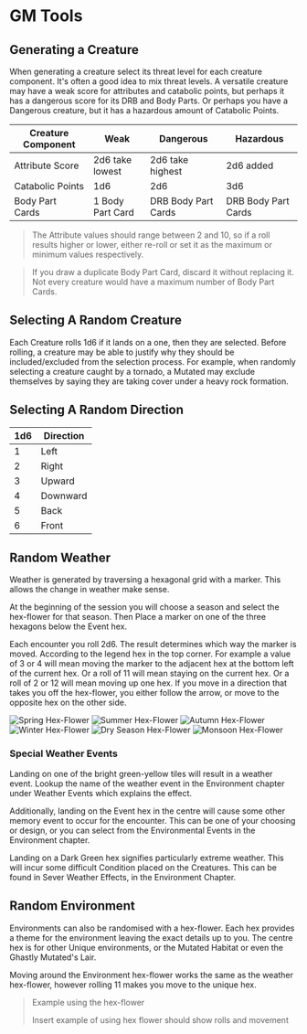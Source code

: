 # GM Tools

## Generating a Creature

When generating a creature select its threat level for each creature component. It's often a good idea to mix threat levels. A versatile creature may have a weak score for attributes and catabolic points, but perhaps it has a dangerous score for its DRB and Body Parts. Or perhaps you have a Dangerous creature, but it has a hazardous amount of Catabolic Points.

| Creature Component |      Weak        |      Dangerous      |      Hazardous      |
|--------------------|------------------|---------------------|---------------------|
| Attribute Score    | 2d6 take lowest  |   2d6 take highest  |      2d6 added      |
| Catabolic Points   |      1d6         |         2d6         |         3d6         |
| Body Part Cards    | 1 Body Part Card | DRB Body Part Cards | DRB Body Part Cards |

> The Attribute values should range between 2 and 10, so if a roll results higher or lower, either re-roll or set it as the maximum or minimum values respectively.

> If you draw a duplicate Body Part Card, discard it without replacing it. Not every creature would have a maximum number of Body Part Cards.

## Selecting A Random Creature

Each Creature rolls 1d6 if it lands on a one, then they are selected. Before rolling, a creature may be able to justify why they should be included/excluded from the selection process. For example, when randomly selecting a creature caught by a tornado, a Mutated may exclude themselves by saying they are taking cover under a heavy rock formation.

## Selecting A Random Direction

| 1d6 | Direction |
|-----|-----------|
|  1  |   Left    |
|  2  |   Right   |
|  3  |   Upward  |
|  4  |  Downward |
|  5  |   Back    |
|  6  |   Front   |

## Random Weather

Weather is generated by traversing a hexagonal grid with a marker. This allows the change in weather make sense.

At the beginning of the session you will choose a season and select the hex-flower for that season. Then Place a marker on one of the three hexagons below the Event hex.

Each encounter you roll 2d6. The result determines which way the marker is moved. According to the legend hex in the top corner. For example a value of 3 or 4 will mean moving the marker to the adjacent hex at the bottom left of the current hex. Or a roll of 11 will mean staying on the current hex. Or a roll of 2 or 12 will mean moving up one hex. If you move in a direction that takes you off the hex-flower, you either follow the arrow, or move to the opposite hex on the other side.

![Spring Hex-Flower](/core/media/spring_hexflower.svg)
![Summer Hex-Flower](/core/media/summer_hexflower.svg)
![Autumn Hex-Flower](/core/media/autumn_hexflower.svg)
![Winter Hex-Flower](/core/media/winter_hexflower.svg)
![Dry Season Hex-Flower](/core/media/dryseason_hexflower.svg)
![Monsoon Hex-Flower](/core/media/monsoon_hexflower.svg)

### Special Weather Events

Landing on one of the bright green-yellow tiles will result in a weather event. Lookup the name of the weather event in the Environment chapter under Weather Events which explains the effect.

Additionally, landing on the Event hex in the centre will cause some other memory event to occur for the encounter. This can be one of your choosing or design, or you can select from the Environmental Events in the Environment chapter.

Landing on a Dark Green hex signifies particularly extreme weather. This will incur some difficult Condition placed on the Creatures. This can be found in Sever Weather Effects, in the Environment Chapter.

## Random Environment

Environments can also be randomised with a hex-flower. Each hex provides a theme for the environment leaving the exact details up to you. The centre hex is for other Unique environments, or the Mutated Habitat or even the Ghastly Mutated's Lair.

Moving around the Environment hex-flower works the same as the weather hex-flower, however rolling 11 makes you move to the unique hex.

> Example using the hex-flower
>
> Insert example of using hex flower
> should show rolls and movement
